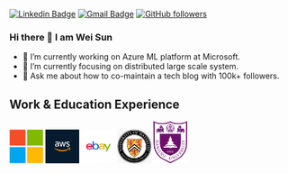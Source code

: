 [![Linkedin Badge](https://img.shields.io/badge/wei-blue?style=flat-square&logo=Linkedin&logoColor=white&link=https://www.linkedin.com/in/weisun404/)](https://www.linkedin.com/in/weisun404/)
[![Gmail Badge](https://img.shields.io/badge/sunwei0130@gmail.com-red?style=flat-square&logo=Gmail&logoColor=white&link=mailto:sunwei0130@gmail.com)](mailto:sunwei0130@gmail.com)
[![GitHub followers](https://img.shields.io/github/followers/weisun022?label=Follow&style=social)](https://github.com/weisun022/?tab=follow)
### Hi there 👋 I am Wei Sun

- 🔭 I’m currently working on Azure ML platform at Microsoft.
- 🌱 I’m currently focusing on distributed large scale system.
- 💬 Ask me about how to co-maintain a tech blog with 100k+ followers.
## Work & Education Experience

<img src="https://raw.githubusercontent.com/weisun022/weisun022/master/images/microsoft.png" alt="Microsoft" width="60"/>
<img src="https://raw.githubusercontent.com/weisun022/weisun022/master/images/aws.jpg" alt="Amazon" width="60"/>
<img src="https://raw.githubusercontent.com/weisun022/weisun022/master/images/ebay.png" alt="Ebay" width="60"/>
<img src="https://raw.githubusercontent.com/weisun022/weisun022/master/images/waterloo.png" alt="University of Waterloo" width="60"/>
<img src="https://raw.githubusercontent.com/weisun022/weisun022/master/images/nju.png" alt="Nanjing University" width="60"/>
